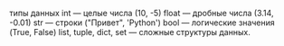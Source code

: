 типы данных 
int — целые числа (10, -5)
float — дробные числа (3.14, -0.01)
str — строки ("Привет", 'Python')
bool — логические значения (True, False)
list, tuple, dict, set — сложные структуры данных.
